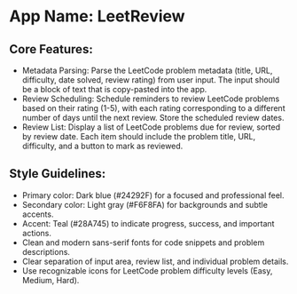 # **App Name**: LeetReview

## Core Features:

- Metadata Parsing: Parse the LeetCode problem metadata (title, URL, difficulty, date solved, review rating) from user input. The input should be a block of text that is copy-pasted into the app.
- Review Scheduling: Schedule reminders to review LeetCode problems based on their rating (1-5), with each rating corresponding to a different number of days until the next review. Store the scheduled review dates.
- Review List: Display a list of LeetCode problems due for review, sorted by review date.  Each item should include the problem title, URL, difficulty, and a button to mark as reviewed.

## Style Guidelines:

- Primary color: Dark blue (#24292F) for a focused and professional feel.
- Secondary color: Light gray (#F6F8FA) for backgrounds and subtle accents.
- Accent: Teal (#28A745) to indicate progress, success, and important actions.
- Clean and modern sans-serif fonts for code snippets and problem descriptions.
- Clear separation of input area, review list, and individual problem details.
- Use recognizable icons for LeetCode problem difficulty levels (Easy, Medium, Hard).
